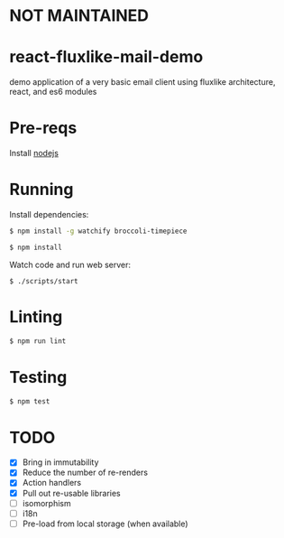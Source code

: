 # NOT MAINTAINED

# react-fluxlike-mail-demo

demo application of a very basic email client using fluxlike architecture, react, and es6 modules

# Pre-reqs

Install [nodejs](https://nodejs.org/)

# Running

Install dependencies:

```sh
$ npm install -g watchify broccoli-timepiece
```

```sh
$ npm install
```

Watch code and run web server:

```
$ ./scripts/start
```

# Linting

```sh
$ npm run lint
```

# Testing

```sh
$ npm test
```

# TODO

- [x] Bring in immutability
- [x] Reduce the number of re-renders
- [x] Action handlers
- [x] Pull out re-usable libraries
- [ ] isomorphism
- [ ] i18n
- [ ] Pre-load from local storage (when available)
